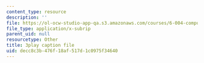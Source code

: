 ```yaml
---
content_type: resource
description: ''
file: https://ol-ocw-studio-app-qa.s3.amazonaws.com/courses/6-004-computation-structures-spring-2017/decc8c3b476f18af517d1c0975f34640_M-ZgVhzvh24.srt
file_type: application/x-subrip
parent_uid: null
resourcetype: Other
title: 3play caption file
uid: decc8c3b-476f-18af-517d-1c0975f34640
---
```

